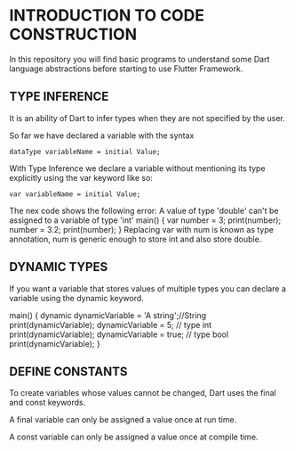 # INTRODUCTION TO CODE CONSTRUCTION

In this repository you will find basic programs to understand some Dart language abstractions before starting to use Flutter Framework.

## TYPE INFERENCE

It is an ability of Dart to infer types when they are not specified by the user.

So far we have declared a variable with the syntax

    dataType variableName = initial Value;

With Type Inference we declare a variable without mentioning its type explicitly using the var keyword like so:
    
    var variableName = initial Value;

The nex code shows the following error: A value of type 'double' can't be assigned to a variable of type 'int' 
main() {
    var number = 3;
    print(number);
    number = 3.2;
    print(number);
}
Replacing var with num is known as type annotation, num is generic enough to store int and also store double.


## DYNAMIC TYPES

If you want a variable that stores values of multiple types you can declare a variable using the dynamic keyword.

main() {
    dynamic dynamicVariable = 'A string';//String
    print(dynamicVariable);
    dynamicVariable = 5; // type int
    print(dynamicVariable);
    dynamicVariable = true; // type bool
    print(dynamicVariable);
}


## DEFINE CONSTANTS

To create variables whose values cannot be changed, Dart uses the final and const keywords.

A final variable can only be assigned a value once at run time.

A const variable can only be assigned a value once at compile time.


